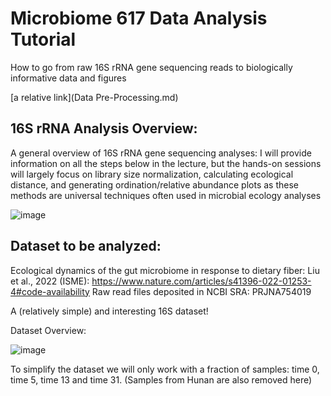 # Microbiome 617 Data Analysis Tutorial 


How to go from raw 16S rRNA gene sequencing reads to biologically informative data and figures

[a relative link](Data Pre-Processing.md)


## 16S rRNA Analysis Overview: 

A general overview of 16S rRNA gene sequencing analyses: 
I will provide information on all the steps below in the lecture, but the hands-on sessions will largely focus on library size normalization, calculating ecological distance, and generating ordination/relative abundance plots as these methods are universal techniques often used in microbial ecology analyses




![image](https://github.com/user-attachments/assets/2971fe51-d085-4bae-8966-9ce372b88bcf)


## Dataset to be analyzed: 

Ecological dynamics of the gut microbiome in response to dietary fiber: Liu et al., 2022 (ISME): https://www.nature.com/articles/s41396-022-01253-4#code-availability
Raw read files deposited in NCBI SRA: PRJNA754019

A (relatively simple) and interesting 16S dataset! 

Dataset Overview: 

![image](https://github.com/user-attachments/assets/22a4868b-710d-4069-99b9-637b9acbe6c1)

To simplify the dataset we will only work with a fraction of samples: time 0, time 5, time 13 and time 31. (Samples from Hunan are also removed here)





